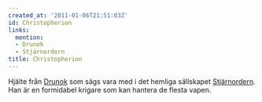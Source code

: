 ```yaml
---
created_at: '2011-01-06T21:51:03Z'
id: Christopherion
links:
  mention:
  - Drunok
  - Stjärnordern
title: Christopherion
---
```


Hjälte från [Drunok] som sägs vara med i det hemliga sällskapet [Stjärnordern]. Han är en formidabel
krigare som kan hantera de flesta vapen.

  [Drunok]: Drunok
  [Stjärnordern]: Stjärnordern